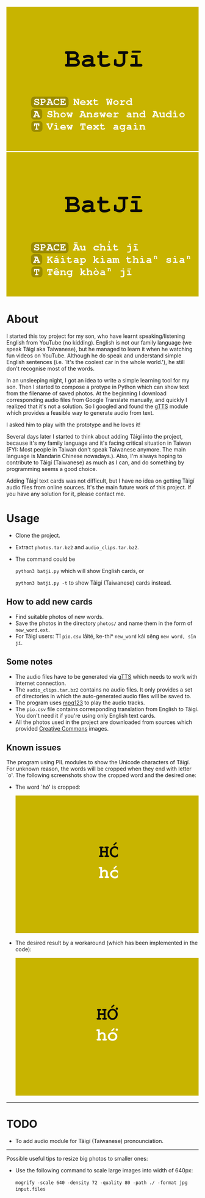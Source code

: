 ![](pics/Cover.png)
![](pics/Cover_taigi.png)

# About

I started this toy project for my son, who have learnt speaking/listening English from YouTube (no kidding).
English is not our family language (we speak Tâigí aka Taiwanese),
but he managed to learn it when he watching fun videos on YouTube.
Although he do speak and understand simple English sentences (i.e. `It's the coolest car in the whole world.'),
he still don't recognise most of the words.

In an unsleeping night, I got an idea to write a simple learning tool for my son.
Then I started to compose a protype in Python which can show text from the filename of saved photos.
At the beginning I download corresponding audio files from Google Translate manually,
and quickly I realized that it's not a solution.
So I googled and found the [gTTS](https://pypi.org/project/gTTS/) module which provides a feasible way to generate audio from text.

I asked him to play with the prototype and he loves it!

Several days later I started to think about adding Tâigí into the project,
because it's my family language and it's facing critical situation in Taiwan
(FYI: Most people in Taiwan don't speak Taiwanese anymore. The main language is Mandarin Chinese nowadays.).
Also, I'm always hoping to contribute to Tâigí (Taiwanese) as much as I can,
and do something by programming seems a good choice.

Adding Tâigí text cards was not difficult,
but I have no idea on getting Tâigí audio files from online sources.
It's the main future work of this project.
If you have any solution for it, please contact me.

# Usage

* Clone the project.
* Extract `photos.tar.bz2` and `audio_clips.tar.bz2`.
* The command could be

    `python3 batji.py` which will show English cards, or

    `python3 batji.py -t` to show Tâigí (Taiwanese) cards instead.

## How to add new cards

* Find suitable photos of new words.
* Save the photos in the directory `photos/` and name them in the form of `new_word.ext`.
* For Tâigí users: Tī `pio.csv` lāité, ke-thiⁿ `new_word` kái sêng `new word, sīn jī`.

## Some notes

* The audio files have to be generated via [gTTS](https://pypi.org/project/gTTS/) which needs to work with internet connection.
* The `audio_clips.tar.bz2` contains no audio files. It only provides a set of directories in which the auto-generated audio files will be saved to.
* The program uses [mpg123](https://mpg123.org/) to play the audio tracks.
* The `pio.csv` file contains corresponding translation from English to Tâigí. You don't need it if you're using only English text cards.
* All the photos used in the project are downloaded from sources which provided [Creative Commons](https://creativecommons.org/) images.

## Known issues

The program using PIL modules to show the Unicode characters of Tâigí.
For unknown reason, the words will be cropped when they end with letter `o͘'.
The following screenshots show the cropped word and the desired one:

* The word `hó͘' is cropped:

    ![](pics/BatJi_screenshot_hou2_cropped.png)

* The desired result by a workaround (which has been implemented in the code):

    ![](pics/BatJi_screenshot_hou2.png)

---
# TODO

* To add audio module for Tâigí (Taiwanese) pronounciation.

---
Possible useful tips to resize big photos to smaller ones:

* Use the following command to scale large images into width of 640px:

    `mogrify -scale 640 -density 72 -quality 80 -path ./ -format jpg input.files`
